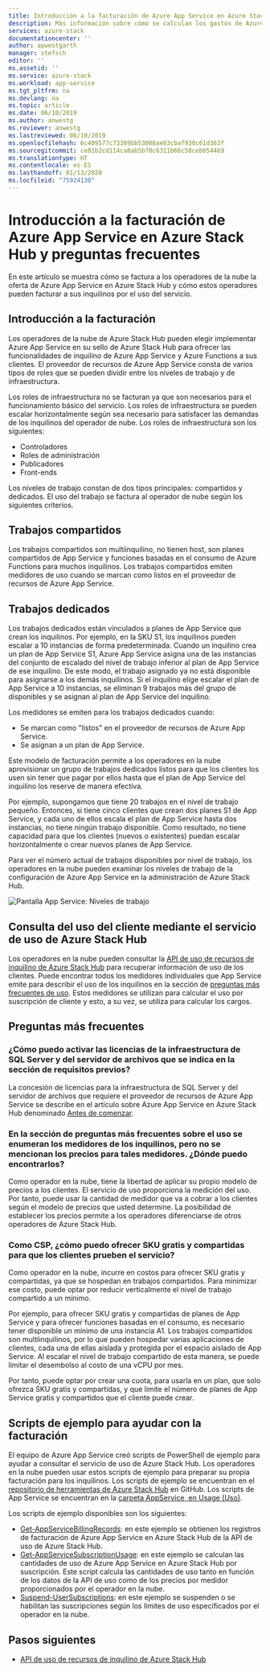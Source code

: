 ```yaml
---
title: Introducción a la facturación de Azure App Service en Azure Stack Hub y preguntas frecuentes | Microsoft Docs
description: Más información sobre cómo se calculan los gastos de Azure App Service en Azure Stack Hub y cómo se facturan.
services: azure-stack
documentationcenter: ''
author: apwestgarth
manager: stefsch
editor: ''
ms.assetid: ''
ms.service: azure-stack
ms.workload: app-service
ms.tgt_pltfrm: na
ms.devlang: na
ms.topic: article
ms.date: 06/10/2019
ms.author: anwestg
ms.reviewer: anwestg
ms.lastreviewed: 06/10/2019
ms.openlocfilehash: 6c409577c73389bb53008ae03cbaf938c61d363f
ms.sourcegitcommit: ce01b2cd114ca8ab5b70c6311b66c58ceb054469
ms.translationtype: HT
ms.contentlocale: es-ES
ms.lasthandoff: 01/13/2020
ms.locfileid: "75924130"
---
```

# <a name="azure-app-service-on-azure-stack-hub-billing-overview-and-faq"></a>Introducción a la facturación de Azure App Service en Azure Stack Hub y preguntas frecuentes

En este artículo se muestra cómo se factura a los operadores de la nube la oferta de Azure App Service en Azure Stack Hub y cómo estos operadores pueden facturar a sus inquilinos por el uso del servicio.

## <a name="billing-overview"></a>Introducción a la facturación

Los operadores de la nube de Azure Stack Hub pueden elegir implementar Azure App Service en su sello de Azure Stack Hub para ofrecer las funcionalidades de inquilino de Azure App Service y Azure Functions a sus clientes. El proveedor de recursos de Azure App Service consta de varios tipos de roles que se pueden dividir entre los niveles de trabajo y de infraestructura.

Los roles de infraestructura no se facturan ya que son necesarios para el funcionamiento básico del servicio. Los roles de infraestructura se pueden escalar horizontalmente según sea necesario para satisfacer las demandas de los inquilinos del operador de nube. Los roles de infraestructura son los siguientes:

- Controladores
- Roles de administración
- Publicadores
- Front-ends

Los niveles de trabajo constan de dos tipos principales: compartidos y dedicados. El uso del trabajo se factura al operador de nube según los siguientes criterios.

## <a name="shared-workers"></a>Trabajos compartidos

Los trabajos compartidos son multiinquilino, no tienen host, son planes compartidos de App Service y funciones basadas en el consumo de Azure Functions para muchos inquilinos. Los trabajos compartidos emiten medidores de uso cuando se marcan como listos en el proveedor de recursos de Azure App Service.

## <a name="dedicated-workers"></a>Trabajos dedicados

Los trabajos dedicados están vinculados a planes de App Service que crean los inquilinos. Por ejemplo, en la SKU S1, los inquilinos pueden escalar a 10 instancias de forma predeterminada. Cuando un inquilino crea un plan de App Service S1, Azure App Service asigna una de las instancias del conjunto de escalado del nivel de trabajo inferior al plan de App Service de ese inquilino. De este modo, el trabajo asignado ya no está disponible para asignarse a los demás inquilinos. Si el inquilino elige escalar el plan de App Service a 10 instancias, se eliminan 9 trabajos más del grupo de disponibles y se asignan al plan de App Service del inquilino.

Los medidores se emiten para los trabajos dedicados cuando:

- Se marcan como "listos" en el proveedor de recursos de Azure App Service.
- Se asignan a un plan de App Service.

Este modelo de facturación permite a los operadores en la nube aprovisionar un grupo de trabajos dedicados listos para que los clientes los usen sin tener que pagar por ellos hasta que el plan de App Service del inquilino los reserve de manera efectiva. 

Por ejemplo, supongamos que tiene 20 trabajos en el nivel de trabajo pequeño. Entonces, si tiene cinco clientes que crean dos planes S1 de App Service, y cada uno de ellos escala el plan de App Service hasta dos instancias, no tiene ningún trabajo disponible. Como resultado, no tiene capacidad para que los clientes (nuevos o existentes) puedan escalar horizontalmente o crear nuevos planes de App Service. 

Para ver el número actual de trabajos disponibles por nivel de trabajo, los operadores en la nube pueden examinar los niveles de trabajo de la configuración de Azure App Service en la administración de Azure Stack Hub.

![Pantalla App Service: Niveles de trabajo][1]

## <a name="see-customer-usage-by-using-the-azure-stack-hub-usage-service"></a>Consulta del uso del cliente mediante el servicio de uso de Azure Stack Hub

Los operadores en la nube pueden consultar la [API de uso de recursos de inquilino de Azure Stack Hub](azure-stack-tenant-resource-usage-api.md) para recuperar información de uso de los clientes. Puede encontrar todos los medidores individuales que App Service emite para describir el uso de los inquilinos en la sección de [preguntas más frecuentes de uso](azure-stack-usage-related-faq.md). Estos medidores se utilizan para calcular el uso por suscripción de cliente y esto, a su vez, se utiliza para calcular los cargos.

## <a name="frequently-asked-questions"></a>Preguntas más frecuentes

### <a name="how-do-i-license-the-sql-server-and-file-server-infrastructure-required-in-the-prerequisites"></a>¿Cómo puedo activar las licencias de la infraestructura de SQL Server y del servidor de archivos que se indica en la sección de requisitos previos?

La concesión de licencias para la infraestructura de SQL Server y del servidor de archivos que requiere el proveedor de recursos de Azure App Service se describe en el artículo sobre Azure App Service en Azure Stack Hub denominado [Antes de comenzar](azure-stack-app-service-before-you-get-started.md#licensing-concerns-for-required-file-server-and-sql-server).

### <a name="the-usage-faq-lists-the-tenant-meters-but-not-the-prices-for-those-meters-where-can-i-find-them"></a>En la sección de preguntas más frecuentes sobre el uso se enumeran los medidores de los inquilinos, pero no se mencionan los precios para tales medidores. ¿Dónde puedo encontrarlos?

Como operador en la nube, tiene la libertad de aplicar su propio modelo de precios a los clientes. El servicio de uso proporciona la medición del uso. Por tanto, puede usar la cantidad de medidor que va a cobrar a los clientes según el modelo de precios que usted determine. La posibilidad de establecer los precios permite a los operadores diferenciarse de otros operadores de Azure Stack Hub.

### <a name="as-a-csp-how-can-i-offer-free-and-shared-skus-for-customers-to-try-out-the-service"></a>Como CSP, ¿cómo puedo ofrecer SKU gratis y compartidas para que los clientes prueben el servicio?

Como operador en la nube, incurre en costos para ofrecer SKU gratis y compartidas, ya que se hospedan en trabajos compartidos. Para minimizar ese costo, puede optar por reducir verticalmente el nivel de trabajo compartido a un mínimo. 

Por ejemplo, para ofrecer SKU gratis y compartidas de planes de App Service y para ofrecer funciones basadas en el consumo, es necesario tener disponible un mínimo de una instancia A1. Los trabajos compartidos son multiinquilinos, por lo que pueden hospedar varias aplicaciones de clientes, cada una de ellas aislada y protegida por el espacio aislado de App Service. Al escalar el nivel de trabajo compartido de esta manera, se puede limitar el desembolso al costo de una vCPU por mes.

Por tanto, puede optar por crear una cuota, para usarla en un plan, que solo ofrezca SKU gratis y compartidas, y que limite el número de planes de App Service gratis y compartidos que el cliente puede crear.

## <a name="sample-scripts-to-assist-with-billing"></a>Scripts de ejemplo para ayudar con la facturación

El equipo de Azure App Service creó scripts de PowerShell de ejemplo para ayudar a consultar el servicio de uso de Azure Stack Hub. Los operadores en la nube pueden usar estos scripts de ejemplo para preparar su propia facturación para los inquilinos. Los scripts de ejemplo se encuentran en el [repositorio de herramientas de Azure Stack Hub](https://github.com/Azure/AzureStack-tools) en GitHub. Los scripts de App Service se encuentran en la [carpeta AppService, en Usage (Uso)](https://aka.ms/aa6zku8).

Los scripts de ejemplo disponibles son los siguientes:

- [Get-AppServiceBillingRecords](https://aka.ms/aa6zku2): en este ejemplo se obtienen los registros de facturación de Azure App Service en Azure Stack Hub de la API de uso de Azure Stack Hub.
- [Get-AppServiceSubscriptionUsage](https://aka.ms/aa6zku6): en este ejemplo se calculan las cantidades de uso de Azure App Service en Azure Stack Hub por suscripción. Este script calcula las cantidades de uso tanto en función de los datos de la API de uso como de los precios por medidor proporcionados por el operador en la nube.
- [Suspend-UserSubscriptions](https://aka.ms/aa6zku7): en este ejemplo se suspenden o se habilitan las suscripciones según los límites de uso especificados por el operador en la nube.

## <a name="next-steps"></a>Pasos siguientes

- [API de uso de recursos de inquilino de Azure Stack Hub](azure-stack-tenant-resource-usage-api.md)

<!--Image references-->
[1]: ./media/app-service-billing-faq/app-service-worker-tiers.png
